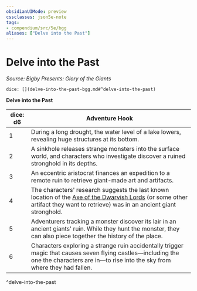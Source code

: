 ```yaml
---
obsidianUIMode: preview
cssclasses: json5e-note
tags:
- compendium/src/5e/bgg
aliases: ["Delve into the Past"]
---
```

# Delve into the Past
*Source: Bigby Presents: Glory of the Giants* 

`dice: [](delve-into-the-past-bgg.md#^delve-into-the-past)`

**Delve into the Past**

| dice: d6 | Adventure Hook |
|----------|----------------|
| 1 | During a long drought, the water level of a lake lowers, revealing huge structures at its bottom. |
| 2 | A sinkhole releases strange monsters into the surface world, and characters who investigate discover a ruined stronghold in its depths. |
| 3 | An eccentric aristocrat finances an expedition to a remote ruin to retrieve giant-made art and artifacts. |
| 4 | The characters' research suggests the last known location of the [Axe of the Dwarvish Lords](/compendium/items/axe-of-the-dwarvish-lords.md) (or some other artifact they want to retrieve) was in an ancient giant stronghold. |
| 5 | Adventurers tracking a monster discover its lair in an ancient giants' ruin. While they hunt the monster, they can also piece together the history of the place. |
| 6 | Characters exploring a strange ruin accidentally trigger magic that causes seven flying castles—including the one the characters are in—to rise into the sky from where they had fallen. |
^delve-into-the-past